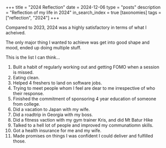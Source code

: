 +++
title = "2024 Reflection"
date = 2024-12-06
type = "posts"
description = "Reflection of my life in 2024"
in_search_index = true
[taxonomies]
tags = ["reflection", "2024"]
+++

Compared to 2023, 2024 was a highly satisfactory in terms of what I acheived.

The only major thing I wanted to achieve was get into good shape and mood, ended up doing multiple stuff.

This is the list I can think...

1. Bulit a habit of regularly working out and getting FOMO when a session is missed.
2. Eating clean.
3. Helped 4 freshers to land on software jobs.
4. Trying to meet people whom I feel are dear to me irrespective of who their response.
5. Finished the commitment of sponsoring 4 year education of someone from college.
6. Did a vacation to Japan with my wife.
7. Did a roadtrip in Georgia with my boss.
8. Did a fitness vaction with my gym trainer Kris, and did Mt Batur Hike
9. Talked to a hell lot of people and improved my communatiomn skills.
10. Got a health insurance for me and my wife.
11. Made promises on things I was confident I could deliver and fulfilled those.
